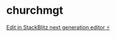 # churchmgt

[Edit in StackBlitz next generation editor ⚡️](https://stackblitz.com/~/github.com/Kobby90/churchmgt)